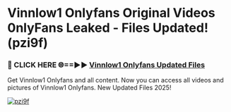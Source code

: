 # Vinnlow1 Onlyfans Original Videos 0nlyFans Leaked - Files Updated! (pzi9f)

<h3>🔴 CLICK HERE 🌐==►► <a href="https://tinyurl.com/2m67pmp6" rel="nofollow">Vinnlow1 Onlyfans Updated Files</a></h3>

Get Vinnlow1 Onlyfans and all content. Now you can access all videos and pictures of Vinnlow1 Onlyfans. New Updated Files 2025!

[![pzi9f](https://i.imgur.com/H4QAA4z.gif)](https://tinyurl.com/2m67pmp6)